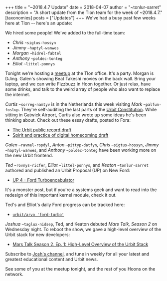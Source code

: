 +++
title = "~2018.4.7 Update"
date = 2018-04-07
author = "~tonlur-sarret"
description = "A short update from the Tlon team for the week of ~2018.4.7."
[taxonomies]
posts = ["Updates"]
+++
We've had a busy past few weeks here at Tlon -- here's an update:

We hired some people! We've added to the full-time team:

- *Chris* `~sigtus-hossyn`
- *Jimmy* `~haptyl-wanwes`
- *Morgan* `~hidrel-fabtel`
- *Anthony* `~poldec-tonteg`
- *Elliot* `~littel-ponnys`

Tonight we're hosting a [meetup](https://www.meetup.com/urbit-sf/events/248852261/) at the Tlon office. It's a party.
Morgan is DJing. Galen's showing Beat Takeshi movies on the back wall. Bring your laptop, and we can write Fizzbuzz in
Hoon together. Or just relax, have some drinks, and talk to the weird array of people who also want to replace the
internet.

*Curtis* `~sorreg-namtyv` is in the Netherlands this week visiting *Mark* `~palfun-foslup`. They're self-auditing the
last parts of the [Urbit Constitution](https://github.com/urbit/constitution). While sitting in Gatwick Airport, Curtis
also wrote up some ideas he's been thinking about. Check out these essay drafts, posted to Fora:

- [The Urbit public record draft](https://fora.urbit.org/posts/~2018.3.23..03.42.41..ab6d~)
- [Spirit and practice of digital homecoming draft](https://fora.urbit.org/posts/~2018.3.22..19.46.35..3499~)

*Galen* `~ravmel-ropdyl`, *Anton* `~pittyp-datfyn`, *Chris* `~sigtus-hossyn`, *Jimmy* `~haptyl-wanwes`, and *Anthony*
`~poldec-tonteg` have been working more on the new Urbit frontend.

*Ted* `~rovnys-ricfer`, *Elliot* `~littel-ponnys`, and *Keaton* `~tonlur-sarret` authored and published an Urbit Proposal
(UP) on New Ford:

- [UP 4 - Ford Turboencabulator](https://fora.urbit.org/posts/~2018.3.15..04.24.35..a47f~)

It's a monster post, but if you're a systems geek and want to read into the redesign of this important kernel module,
check it out.

Ted's and Elliot's daily Ford progress can be tracked here:

- [`urbit/arvo 'ford-turbo'`](https://github.com/urbit/arvo/tree/ford-turbo)

*Joshua* `~taglux-nidsep`, Ted, and Keaton debuted _Mars Talk, Season 2_ on Wednesday night. To reboot the show, we gave
a high-level overview of the Urbit stack for new developers:

- [Mars Talk Season 2, Ep. 1: High-Level Overview of the Urbit Stack](https://www.youtube.com/watch?v=UaRZVxthVeY)

Subscribe to [Josh's channel](https://www.youtube.com/channel/UC3c0F4NhOD1LT5A1ShXEWiQ), and tune in weekly for all your
latest and greatest educational content and Urbit news.

See some of you at the meetup tonight, and the rest of you Hoons on the network.
